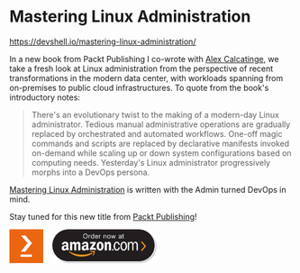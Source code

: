 Mastering Linux Administration
==============================

https://devshell.io/mastering-linux-administration/

In a new book from Packt Publishing I co-wrote with [Alex Calcatinge](https://devopsroot.com/mastering-linux-administration/), we take a fresh look at Linux administration from the perspective of recent transformations in the modern data center, with workloads spanning from on-premises to public cloud infrastructures. To quote from the book's introductory notes:

> There's an evolutionary twist to the making of a modern-day Linux administrator. Tedious manual administrative operations are gradually replaced by orchestrated and automated workflows. One-off magic commands and scripts are replaced by declarative manifests invoked on-demand while scaling up or down system configurations based on computing needs. Yesterday's Linux administrator progressively morphs into a DevOps persona.

[Mastering Linux Administration](https://packt.live/3gNfXZp) is written with the Admin turned DevOps in mind.

Stay tuned for this new title from [Packt Publishing](https://www.packtpub.com/)!

<a href="https://www.packtpub.com/product/mastering-linux-administration/9781789954272" target="_blank"><img alt="Packt Publishing" src="./packt.jpg" height="60px"></a>&nbsp;&nbsp;&nbsp;&nbsp;<a href="https://www.amazon.com/Mastering-Linux-Administration-comprehensive-configuring-ebook/dp/B093CF769M/" target="_blank"><img alt="Order on Amazon" src="./buy-on-amazon.png" height="60px"></a>
